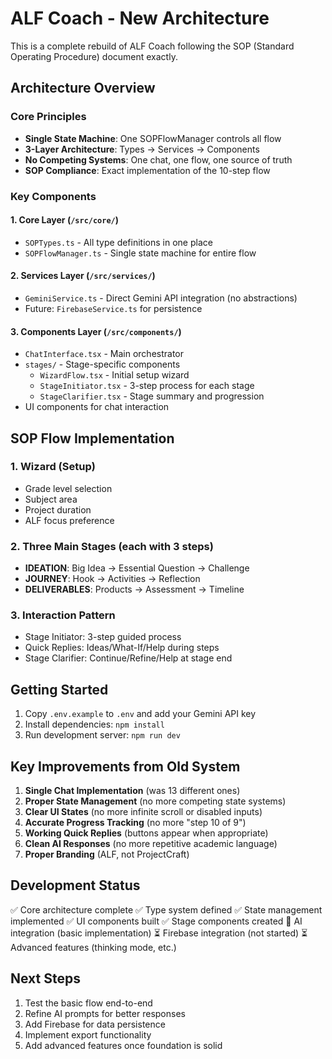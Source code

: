 # ALF Coach - New Architecture

This is a complete rebuild of ALF Coach following the SOP (Standard Operating Procedure) document exactly.

## Architecture Overview

### Core Principles
- **Single State Machine**: One SOPFlowManager controls all flow
- **3-Layer Architecture**: Types → Services → Components
- **No Competing Systems**: One chat, one flow, one source of truth
- **SOP Compliance**: Exact implementation of the 10-step flow

### Key Components

#### 1. Core Layer (`/src/core/`)
- `SOPTypes.ts` - All type definitions in one place
- `SOPFlowManager.ts` - Single state machine for entire flow

#### 2. Services Layer (`/src/services/`)
- `GeminiService.ts` - Direct Gemini API integration (no abstractions)
- Future: `FirebaseService.ts` for persistence

#### 3. Components Layer (`/src/components/`)
- `ChatInterface.tsx` - Main orchestrator
- `stages/` - Stage-specific components
  - `WizardFlow.tsx` - Initial setup wizard
  - `StageInitiator.tsx` - 3-step process for each stage
  - `StageClarifier.tsx` - Stage summary and progression
- UI components for chat interaction

## SOP Flow Implementation

### 1. Wizard (Setup)
- Grade level selection
- Subject area
- Project duration
- ALF focus preference

### 2. Three Main Stages (each with 3 steps)
- **IDEATION**: Big Idea → Essential Question → Challenge
- **JOURNEY**: Hook → Activities → Reflection
- **DELIVERABLES**: Products → Assessment → Timeline

### 3. Interaction Pattern
- Stage Initiator: 3-step guided process
- Quick Replies: Ideas/What-If/Help during steps
- Stage Clarifier: Continue/Refine/Help at stage end

## Getting Started

1. Copy `.env.example` to `.env` and add your Gemini API key
2. Install dependencies: `npm install`
3. Run development server: `npm run dev`

## Key Improvements from Old System

1. **Single Chat Implementation** (was 13 different ones)
2. **Proper State Management** (no more competing state systems)
3. **Clear UI States** (no more infinite scroll or disabled inputs)
4. **Accurate Progress Tracking** (no more "step 10 of 9")
5. **Working Quick Replies** (buttons appear when appropriate)
6. **Clean AI Responses** (no more repetitive academic language)
7. **Proper Branding** (ALF, not ProjectCraft)

## Development Status

✅ Core architecture complete
✅ Type system defined
✅ State management implemented
✅ UI components built
✅ Stage components created
🔄 AI integration (basic implementation)
⏳ Firebase integration (not started)
⏳ Advanced features (thinking mode, etc.)

## Next Steps

1. Test the basic flow end-to-end
2. Refine AI prompts for better responses
3. Add Firebase for data persistence
4. Implement export functionality
5. Add advanced features once foundation is solid